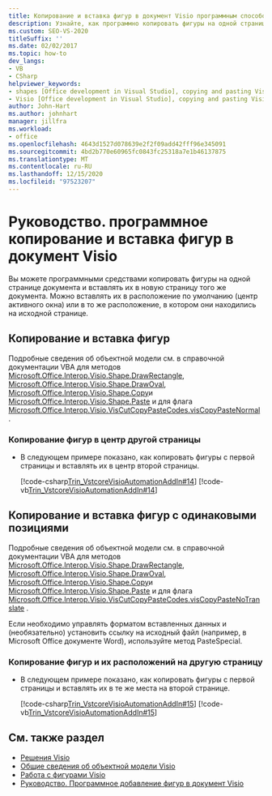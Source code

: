 ```yaml
---
title: Копирование и вставка фигур в документ Visio программным способом
description: Узнайте, как программно копировать фигуры на одной странице документа и вставлять их в новую страницу в одном документе.
ms.custom: SEO-VS-2020
titleSuffix: ''
ms.date: 02/02/2017
ms.topic: how-to
dev_langs:
- VB
- CSharp
helpviewer_keywords:
- shapes [Office development in Visual Studio], copying and pasting Visio shapes
- Visio [Office development in Visual Studio], copying and pasting Visio shapes
author: John-Hart
ms.author: johnhart
manager: jillfra
ms.workload:
- office
ms.openlocfilehash: 4643d1527d078639e2f2f09add42fff96e345091
ms.sourcegitcommit: 4bd2b770e60965fc0843fc25318a7e1b46137875
ms.translationtype: MT
ms.contentlocale: ru-RU
ms.lasthandoff: 12/15/2020
ms.locfileid: "97523207"
---
```

# <a name="how-to-programmatically-copy-and-paste-shapes-in-a-visio-document"></a>Руководство. программное копирование и вставка фигур в документ Visio
  Вы можете программными средствами копировать фигуры на одной странице документа и вставлять их в новую страницу того же документа. Можно вставлять их в расположение по умолчанию (центр активного окна) или в то же расположение, в котором они находились на исходной странице.

## <a name="copy-and-paste-shapes"></a>Копирование и вставка фигур
 Подробные сведения об объектной модели см. в справочной документации VBA для методов [Microsoft.Office.Interop.Visio.Shape.DrawRectangle](/office/vba/api/Visio.Shape.DrawRectangle), [Microsoft.Office.Interop.Visio.Shape.DrawOval](/office/vba/api/Visio.Shape.DrawOval), [Microsoft.Office.Interop.Visio.Shape.Copy](/office/vba/api/Visio.Shape.Copy)и [Microsoft.Office.Interop.Visio.Shape.Paste](/office/vba/api/Visio.Shape.Paste) и для флага [Microsoft.Office.Interop.Visio.VisCutCopyPasteCodes.visCopyPasteNormal](/office/vba/api/Visio.viscutcopypastecodes) .

### <a name="to-copy-shapes-to-the-center-of-another-page"></a>Копирование фигур в центр другой страницы

- В следующем примере показано, как копировать фигуры с первой страницы и вставлять их в центр второй страницы.

     [!code-csharp[Trin_VstcoreVisioAutomationAddIn#14](../vsto/codesnippet/CSharp/trin_vstcorevisioautomationaddin/ThisAddIn.cs#14)]
     [!code-vb[Trin_VstcoreVisioAutomationAddIn#14](../vsto/codesnippet/VisualBasic/trin_vstcorevisioautomationaddin/ThisAddIn.vb#14)]

## <a name="copy-and-paste-shapes-with-the-same-positions"></a>Копирование и вставка фигур с одинаковыми позициями
 Подробные сведения об объектной модели см. в справочной документации VBA для методов [Microsoft.Office.Interop.Visio.Shape.DrawRectangle](/office/vba/api/Visio.Shape.DrawRectangle), [Microsoft.Office.Interop.Visio.Shape.DrawOval](/office/vba/api/Visio.Shape.DrawOval), [Microsoft.Office.Interop.Visio.Shape.Copy](/office/vba/api/Visio.Shape.Copy)и [Microsoft.Office.Interop.Visio.Shape.Paste](/office/vba/api/Visio.Shape.Paste) и для флага [Microsoft.Office.Interop.Visio.VisCutCopyPasteCodes.visCopyPasteNoTranslate](/office/vba/api/Visio.viscutcopypastecodes) .

 Если необходимо управлять форматом вставленных данных и (необязательно) установить ссылку на исходный файл (например, в Microsoft Office документе Word), используйте метод PasteSpecial.

### <a name="to-copy-shapes-and-shape-locations-to-another-page"></a>Копирование фигур и их расположений на другую страницу

- В следующем примере показано, как копировать фигуры с первой страницы и вставлять их в те же места на второй странице.

     [!code-csharp[Trin_VstcoreVisioAutomationAddIn#15](../vsto/codesnippet/CSharp/trin_vstcorevisioautomationaddin/ThisAddIn.cs#15)]
     [!code-vb[Trin_VstcoreVisioAutomationAddIn#15](../vsto/codesnippet/VisualBasic/trin_vstcorevisioautomationaddin/ThisAddIn.vb#15)]

## <a name="see-also"></a>См. также раздел
- [Решения Visio](../vsto/visio-solutions.md)
- [Общие сведения об объектной модели Visio](../vsto/visio-object-model-overview.md)
- [Работа с фигурами Visio](../vsto/working-with-visio-shapes.md)
- [Руководство. Программное добавление фигур в документ Visio](../vsto/how-to-programmatically-add-shapes-to-a-visio-document.md)
